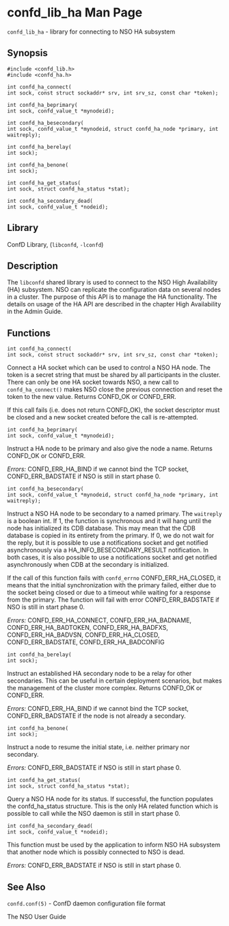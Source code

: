 # confd_lib_ha Man Page

`confd_lib_ha` - library for connecting to NSO HA subsystem

## Synopsis

    #include <confd_lib.h>
    #include <confd_ha.h>

    int confd_ha_connect(
    int sock, const struct sockaddr* srv, int srv_sz, const char *token);

    int confd_ha_beprimary(
    int sock, confd_value_t *mynodeid);

    int confd_ha_besecondary(
    int sock, confd_value_t *mynodeid, struct confd_ha_node *primary, int waitreply);

    int confd_ha_berelay(
    int sock);

    int confd_ha_benone(
    int sock);

    int confd_ha_get_status(
    int sock, struct confd_ha_status *stat);

    int confd_ha_secondary_dead(
    int sock, confd_value_t *nodeid);

## Library

ConfD Library, (`libconfd`, `-lconfd`)

## Description

The `libconfd` shared library is used to connect to the NSO High
Availability (HA) subsystem. NSO can replicate the configuration data on
several nodes in a cluster. The purpose of this API is to manage the HA
functionality. The details on usage of the HA API are described in the
chapter High Availability in the Admin Guide.

## Functions

    int confd_ha_connect(
    int sock, const struct sockaddr* srv, int srv_sz, const char *token);

Connect a HA socket which can be used to control a NSO HA node. The
token is a secret string that must be shared by all participants in the
cluster. There can only be one HA socket towards NSO, a new call to
`confd_ha_connect()` makes NSO close the previous connection and reset
the token to the new value. Returns CONFD_OK or CONFD_ERR.

<div class="note">

If this call fails (i.e. does not return CONFD_OK), the socket
descriptor must be closed and a new socket created before the call is
re-attempted.

</div>

    int confd_ha_beprimary(
    int sock, confd_value_t *mynodeid);

Instruct a HA node to be primary and also give the node a name. Returns
CONFD_OK or CONFD_ERR.

*Errors:* CONFD_ERR_HA_BIND if we cannot bind the TCP socket,
CONFD_ERR_BADSTATE if NSO is still in start phase 0.

    int confd_ha_besecondary(
    int sock, confd_value_t *mynodeid, struct confd_ha_node *primary, int waitreply);

Instruct a NSO HA node to be secondary to a named primary. The
`waitreply` is a boolean int. If 1, the function is synchronous and it
will hang until the node has initialized its CDB database. This may mean
that the CDB database is copied in its entirety from the primary. If 0,
we do not wait for the reply, but it is possible to use a notifications
socket and get notified asynchronously via a HA_INFO_BESECONDARY_RESULT
notification. In both cases, it is also possible to use a notifications
socket and get notified asynchronously when CDB at the secondary is
initialized.

If the call of this function fails with `confd_errno`
CONFD_ERR_HA_CLOSED, it means that the initial synchronization with the
primary failed, either due to the socket being closed or due to a
timeout while waiting for a response from the primary. The function will
fail with error CONFD_ERR_BADSTATE if NSO is still in start phase 0.

*Errors:* CONFD_ERR_HA_CONNECT, CONFD_ERR_HA_BADNAME,
CONFD_ERR_HA_BADTOKEN, CONFD_ERR_HA_BADFXS, CONFD_ERR_HA_BADVSN,
CONFD_ERR_HA_CLOSED, CONFD_ERR_BADSTATE, CONFD_ERR_HA_BADCONFIG

    int confd_ha_berelay(
    int sock);

Instruct an established HA secondary node to be a relay for other
secondaries. This can be useful in certain deployment scenarios, but
makes the management of the cluster more complex. Returns CONFD_OK or
CONFD_ERR.

*Errors:* CONFD_ERR_HA_BIND if we cannot bind the TCP socket,
CONFD_ERR_BADSTATE if the node is not already a secondary.

    int confd_ha_benone(
    int sock);

Instruct a node to resume the initial state, i.e. neither primary nor
secondary.

*Errors:* CONFD_ERR_BADSTATE if NSO is still in start phase 0.

    int confd_ha_get_status(
    int sock, struct confd_ha_status *stat);

Query a NSO HA node for its status. If successful, the function
populates the confd_ha_status structure. This is the only HA related
function which is possible to call while the NSO daemon is still in
start phase 0.

    int confd_ha_secondary_dead(
    int sock, confd_value_t *nodeid);

This function must be used by the application to inform NSO HA subsystem
that another node which is possibly connected to NSO is dead.

*Errors:* CONFD_ERR_BADSTATE if NSO is still in start phase 0.

## See Also

`confd.conf(5)` - ConfD daemon configuration file format

The NSO User Guide
